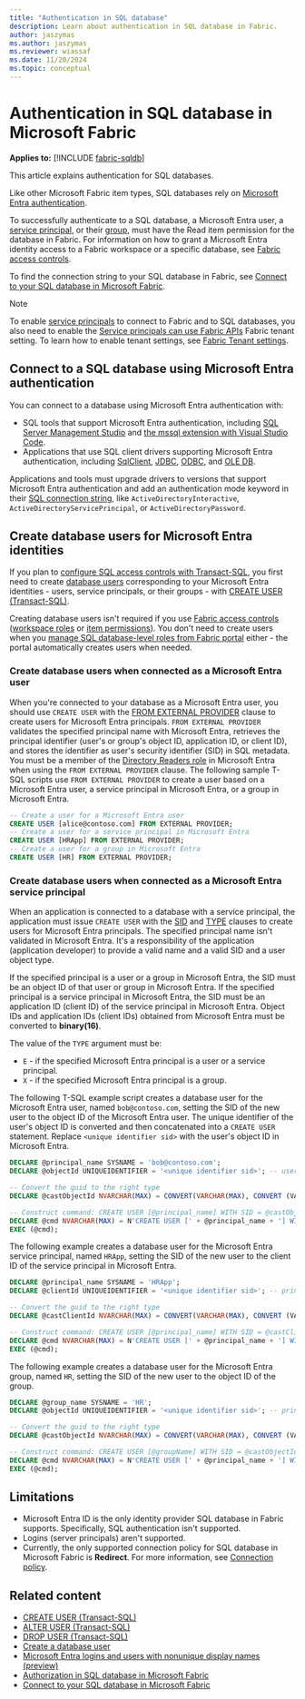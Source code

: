 ```yaml
---
title: "Authentication in SQL database"
description: Learn about authentication in SQL database in Fabric.
author: jaszymas
ms.author: jaszymas
ms.reviewer: wiassaf
ms.date: 11/20/2024
ms.topic: conceptual
---
```

# Authentication in SQL database in Microsoft Fabric

**Applies to:** [!INCLUDE [fabric-sqldb](../includes/applies-to-version/fabric-sqldb.md)]

This article explains authentication for SQL databases.

Like other Microsoft Fabric item types, SQL databases rely on [Microsoft Entra authentication](/entra/identity/authentication/overview-authentication).

To successfully authenticate to a SQL database, a Microsoft Entra user, a [service principal](/entra/identity-platform/app-objects-and-service-principals), or their [group](/entra/fundamentals/concept-learn-about-groups), must have the Read item permission for the database in Fabric. For information on how to grant a Microsoft Entra identity access to a Fabric workspace or a specific database, see [Fabric access controls](authorization.md#fabric-access-controls).

To find the connection string to your SQL database in Fabric, see [Connect to your SQL database in Microsoft Fabric](connect.md).

> [!NOTE]
> To enable [service principals](/entra/identity-platform/app-objects-and-service-principals) to connect to Fabric and to SQL databases, you also need to enable the [Service principals can use Fabric APIs](../../admin/service-admin-portal-developer.md#service-principals-can-call-fabric-public-apis) Fabric tenant setting. To learn how to enable tenant settings, see [Fabric Tenant settings](../../admin/about-tenant-settings.md).

## Connect to a SQL database using Microsoft Entra authentication

You can connect to a database using Microsoft Entra authentication with:

- SQL tools that support Microsoft Entra authentication, including [SQL Server Management Studio](connect.md#connect-with-sql-server-management-studio-manually) and [the mssql extension with Visual Studio Code](/sql/tools/visual-studio-code/mssql-extensions?view=fabric&preserve-view=true).
- Applications that use SQL client drivers supporting Microsoft Entra authentication, including [SqlClient](/sql/connect/ado-net/sql/azure-active-directory-authentication), [JDBC](/sql/connect/jdbc/connecting-using-azure-active-directory-authentication), [ODBC](/sql/connect/odbc/using-azure-active-directory), and [OLE DB](/sql/connect/oledb/features/using-azure-active-directory).

Applications and tools must upgrade drivers to versions that support Microsoft Entra authentication and add an authentication mode keyword in their [SQL connection string](connect.md), like `ActiveDirectoryInteractive`, `ActiveDirectoryServicePrincipal`, or `ActiveDirectoryPassword`.

## Create database users for Microsoft Entra identities

If you plan to [configure SQL access controls with Transact-SQL](configure-sql-access-controls.md#configure-sql-controls-with-transact-sql), you first need to create [database users](/sql/relational-databases/security/contained-database-users-making-your-database-portable) corresponding to your Microsoft Entra identities - users, service principals, or their groups - with [CREATE USER (Transact-SQL)](/sql/t-sql/statements/create-user-transact-sql?view=fabric&preserve-view=true).

Creating database users isn't required if you use [Fabric access controls](authorization.md#fabric-access-controls) ([workspace roles](authorization.md#workspace-roles) or [item permissions](authorization.md#item-permissions)). You don't need to create users when you [manage SQL database-level roles from Fabric portal](configure-sql-access-controls.md#manage-sql-database-level-roles-from-fabric-portal) either - the portal automatically creates users when needed.

### Create database users when connected as a Microsoft Entra user

When you're connected to your database as a Microsoft Entra user, you should use `CREATE USER` with the [FROM EXTERNAL PROVIDER](/sql/t-sql/statements/create-user-transact-sql?view=fabric&preserve-view=true#from-external-provider-) clause to create users for Microsoft Entra principals. `FROM EXTERNAL PROVIDER` validates the specified principal name with Microsoft Entra, retrieves the principal identifier (user's or group's object ID, application ID, or client ID), and stores the identifier as user's security identifier (SID) in SQL metadata. You must be a member of the [Directory Readers role](/entra/identity/role-based-access-control/permissions-reference#directory-readers) in Microsoft Entra when using the `FROM EXTERNAL PROVIDER` clause. The following sample T-SQL scripts use `FROM EXTERNAL PROVIDER` to create a user based on a Microsoft Entra user, a service principal in Microsoft Entra, or a group in Microsoft Entra.

```sql  
-- Create a user for a Microsoft Entra user
CREATE USER [alice@contoso.com] FROM EXTERNAL PROVIDER;
-- Create a user for a service principal in Microsoft Entra
CREATE USER [HRApp] FROM EXTERNAL PROVIDER;
-- Create a user for a group in Microsoft Entra
CREATE USER [HR] FROM EXTERNAL PROVIDER; 
```

### Create database users when connected as a Microsoft Entra service principal

When an application is connected to a database with a service principal, the application must issue `CREATE USER` with the [SID](/sql/t-sql/statements/create-user-transact-sql?view=fabric&preserve-view=true#sid--sid) and [TYPE](/sql/t-sql/statements/create-user-transact-sql?view=fabric&preserve-view=true#type---e--x-) clauses to create users for Microsoft Entra principals. The specified principal name isn't validated in Microsoft Entra. It's a responsibility of the application (application developer) to provide a valid name and a valid SID and a user object type.

If the specified principal is a user or a group in Microsoft Entra, the SID must be an object ID of that user or group in Microsoft Entra. If the specified principal is a service principal in Microsoft Entra, the SID must be an application ID (client ID) of the service principal in Microsoft Entra. Object IDs and application IDs (client IDs) obtained from Microsoft Entra must be converted to **binary(16)**.

The value of the `TYPE` argument must be:

- `E` - if the specified Microsoft Entra principal is a user or a service principal.
- `X` - if the specified Microsoft Entra principal is a group.

The following T-SQL example script creates a database user for the Microsoft Entra user, named `bob@contoso.com`, setting the SID of the new user to the object ID of the Microsoft Entra user. The unique identifier of the user's object ID is converted and then concatenated into a `CREATE USER` statement. Replace `<unique identifier sid>` with the user's object ID in Microsoft Entra.

```sql
DECLARE @principal_name SYSNAME = 'bob@contoso.com';
DECLARE @objectId UNIQUEIDENTIFIER = '<unique identifier sid>'; -- user's object ID in Microsoft Entra

-- Convert the guid to the right type
DECLARE @castObjectId NVARCHAR(MAX) = CONVERT(VARCHAR(MAX), CONVERT (VARBINARY(16), @objectId), 1);

-- Construct command: CREATE USER [@principal_name] WITH SID = @castObjectId, TYPE = E;
DECLARE @cmd NVARCHAR(MAX) = N'CREATE USER [' + @principal_name + '] WITH SID = ' + @castObjectId + ', TYPE = E;'
EXEC (@cmd);
```

The following example creates a database user for the Microsoft Entra service principal, named `HRApp`, setting the SID of the new user to the client ID of the service principal in Microsoft Entra.

```sql
DECLARE @principal_name SYSNAME = 'HRApp';
DECLARE @clientId UNIQUEIDENTIFIER = '<unique identifier sid>'; -- principal's client ID in Microsoft Entra

-- Convert the guid to the right type
DECLARE @castClientId NVARCHAR(MAX) = CONVERT(VARCHAR(MAX), CONVERT (VARBINARY(16), @clientId), 1);

-- Construct command: CREATE USER [@principal_name] WITH SID = @castClientId, TYPE = E;
DECLARE @cmd NVARCHAR(MAX) = N'CREATE USER [' + @principal_name + '] WITH SID = ' + @castClientId + ', TYPE = E;'
EXEC (@cmd);
```

The following example creates a database user for the Microsoft Entra group, named `HR`, setting the SID of the new user to the object ID of the group.

```sql
DECLARE @group_name SYSNAME = 'HR';
DECLARE @objectId UNIQUEIDENTIFIER = '<unique identifier sid>'; -- principal's object ID in Microsoft Entra

-- Convert the guid to the right type
DECLARE @castObjectId NVARCHAR(MAX) = CONVERT(VARCHAR(MAX), CONVERT (VARBINARY(16), @objectId), 1);

-- Construct command: CREATE USER [@groupName] WITH SID = @castObjectId, TYPE = X;
DECLARE @cmd NVARCHAR(MAX) = N'CREATE USER [' + @principal_name + '] WITH SID = ' + @castObjectId + ', TYPE = X;'
EXEC (@cmd);
```

## Limitations

- Microsoft Entra ID is the only identity provider SQL database in Fabric supports. Specifically, SQL authentication isn't supported.
- Logins (server principals) aren't supported.
- Currently, the only supported connection policy for SQL database in Microsoft Fabric is **Redirect**. For more information, see [Connection policy](limitations.md#connection-policy).

## Related content

- [CREATE USER (Transact-SQL)](/sql/t-sql/statements/create-user-transact-sql?view=fabric&preserve-view=true)
- [ALTER USER (Transact-SQL)](/sql/t-sql/statements/alter-user-transact-sql?view=fabric&preserve-view=true)
- [DROP USER (Transact-SQL)](/sql/t-sql/statements/drop-user-transact-sql?view=fabric&preserve-view=true)
- [Create a database user](/sql/relational-databases/security/authentication-access/create-a-database-user?view=fabric&preserve-view=true)
- [Microsoft Entra logins and users with nonunique display names (preview)](/azure/azure-sql/database/authentication-microsoft-entra-create-users-with-nonunique-names?view=fabricsql&preserve-view=true)
- [Authorization in SQL database in Microsoft Fabric](authorization.md)
- [Connect to your SQL database in Microsoft Fabric](connect.md)